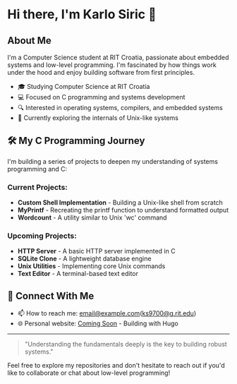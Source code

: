 # Hi there, I'm Karlo Siric 👋

## About Me

I'm a Computer Science student at RIT Croatia, passionate about embedded systems and low-level programming. I'm fascinated by how things work under the hood and enjoy building software from first principles.

- 🎓 Studying Computer Science at RIT Croatia
- 💻 Focused on C programming and systems development
- 🔍 Interested in operating systems, compilers, and embedded systems
- 🌱 Currently exploring the internals of Unix-like systems

## 🛠️ My C Programming Journey

I'm building a series of projects to deepen my understanding of systems programming and C:

### Current Projects:

- **Custom Shell Implementation** - Building a Unix-like shell from scratch
- **MyPrintf** - Recreating the printf function to understand formatted output
- **Wordcount** - A utility similar to Unix 'wc' command

### Upcoming Projects:

- **HTTP Server** - A basic HTTP server implemented in C
- **SQLite Clone** - A lightweight database engine
- **Unix Utilities** - Implementing core Unix commands
- **Text Editor** - A terminal-based text editor

## 🔗 Connect With Me

- 📫 How to reach me: [email@example.com](ksiric99@gmail.com)(ks9700@g.rit.edu)
- 🌐 Personal website: [Coming Soon](https://claude.ai/chat/e25c54ea-a5d8-4021-a453-ca4f9b4eed12#) - Building with Hugo

------

> "Understanding the fundamentals deeply is the key to building robust systems."

Feel free to explore my repositories and don't hesitate to reach out if you'd like to collaborate or chat about low-level programming!
